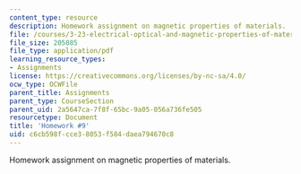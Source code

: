 ```yaml
---
content_type: resource
description: Homework assignment on magnetic properties of materials.
file: /courses/3-23-electrical-optical-and-magnetic-properties-of-materials-fall-2007/c6cb598fcce38053f584daea794670c8_ps9.pdf
file_size: 205085
file_type: application/pdf
learning_resource_types:
- Assignments
license: https://creativecommons.org/licenses/by-nc-sa/4.0/
ocw_type: OCWFile
parent_title: Assignments
parent_type: CourseSection
parent_uid: 2a5647ca-7f8f-65bc-9a05-056a736fe505
resourcetype: Document
title: 'Homework #9'
uid: c6cb598f-cce3-8053-f584-daea794670c8
---
```

Homework assignment on magnetic properties of materials.